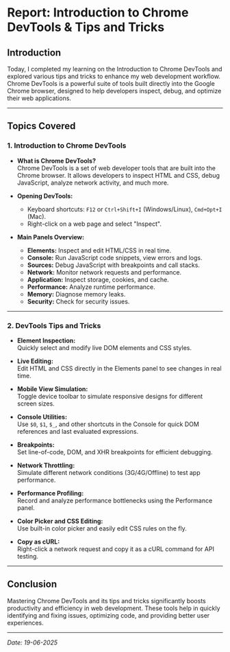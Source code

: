 # Report: Introduction to Chrome DevTools & Tips and Tricks

## Introduction

Today, I completed my learning on the Introduction to Chrome DevTools and explored various tips and tricks to enhance my web development workflow. Chrome DevTools is a powerful suite of tools built directly into the Google Chrome browser, designed to help developers inspect, debug, and optimize their web applications.

---

## Topics Covered

### 1. Introduction to Chrome DevTools

- **What is Chrome DevTools?**  
  Chrome DevTools is a set of web developer tools that are built into the Chrome browser. It allows developers to inspect HTML and CSS, debug JavaScript, analyze network activity, and much more.

- **Opening DevTools:**

  - Keyboard shortcuts: `F12` or `Ctrl+Shift+I` (Windows/Linux), `Cmd+Opt+I` (Mac).
  - Right-click on a web page and select "Inspect".

- **Main Panels Overview:**
  - **Elements:** Inspect and edit HTML/CSS in real time.
  - **Console:** Run JavaScript code snippets, view errors and logs.
  - **Sources:** Debug JavaScript with breakpoints and call stacks.
  - **Network:** Monitor network requests and performance.
  - **Application:** Inspect storage, cookies, and cache.
  - **Performance:** Analyze runtime performance.
  - **Memory:** Diagnose memory leaks.
  - **Security:** Check for security issues.

---

### 2. DevTools Tips and Tricks

- **Element Inspection:**  
  Quickly select and modify live DOM elements and CSS styles.

- **Live Editing:**  
  Edit HTML and CSS directly in the Elements panel to see changes in real time.

- **Mobile View Simulation:**  
  Toggle device toolbar to simulate responsive designs for different screen sizes.

- **Console Utilities:**  
  Use `$0`, `$1`, `$_`, and other shortcuts in the Console for quick DOM references and last evaluated expressions.

- **Breakpoints:**  
  Set line-of-code, DOM, and XHR breakpoints for efficient debugging.

- **Network Throttling:**  
  Simulate different network conditions (3G/4G/Offline) to test app performance.

- **Performance Profiling:**  
  Record and analyze performance bottlenecks using the Performance panel.

- **Color Picker and CSS Editing:**  
  Use built-in color picker and easily edit CSS rules on the fly.

- **Copy as cURL:**  
  Right-click a network request and copy it as a cURL command for API testing.

---

## Conclusion

Mastering Chrome DevTools and its tips and tricks significantly boosts productivity and efficiency in web development. These tools help in quickly identifying and fixing issues, optimizing code, and providing better user experiences.

---

_Date: 19-06-2025_
